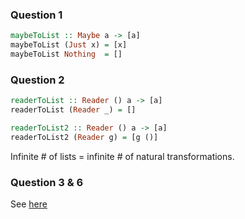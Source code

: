 ### Question 1

```hs
maybeToList :: Maybe a -> [a]
maybeToList (Just x) = [x]
maybeToList Nothing  = []
```

### Question 2

```hs
readerToList :: Reader () a -> [a]
readerToList (Reader _) = []

readerToList2 :: Reader () a -> [a]
readerToList2 (Reader g) = [g ()] 
```

Infinite # of lists = infinite # of natural transformations.

### Question 3 & 6

See [here](https://github.com/awalterschulze/category-theory-for-programmers-challenges/blob/master/110-Natural-Transformations.md#103-continue-the-previous-exercise-with-reader-bool-and-maybe)

